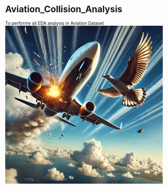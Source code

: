# Aviation_Collision_Analysis
To performe all EDA analysis in Aviation Dataset
<img src="https://github.com/rpjinu/Aviation_Collision_Analysis/blob/main/aviation_collision_bird.jpg" width=1000>
